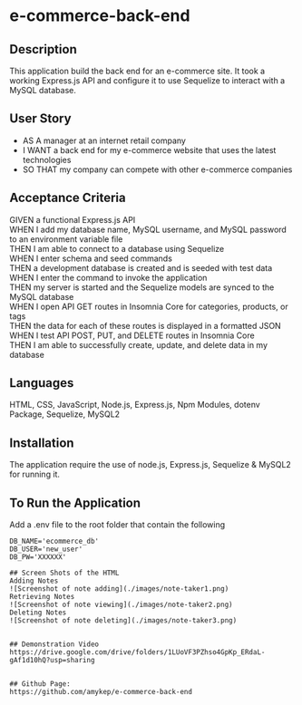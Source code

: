 # e-commerce-back-end
## Description
This application build the back end for an e-commerce site. It took a working Express.js API and configure it to use Sequelize to interact with a MySQL database.

## User Story
* AS A manager at an internet retail company
* I WANT a back end for my e-commerce website that uses the latest technologies
* SO THAT my company can compete with other e-commerce companies

## Acceptance Criteria
GIVEN a functional Express.js API</br>
WHEN I add my database name, MySQL username, and MySQL password to an environment variable file</br>
THEN I am able to connect to a database using Sequelize</br>
WHEN I enter schema and seed commands</br>
THEN a development database is created and is seeded with test data</br>
WHEN I enter the command to invoke the application</br>
THEN my server is started and the Sequelize models are synced to the MySQL database</br>
WHEN I open API GET routes in Insomnia Core for categories, products, or tags</br>
THEN the data for each of these routes is displayed in a formatted JSON</br>
WHEN I test API POST, PUT, and DELETE routes in Insomnia Core</br>
THEN I am able to successfully create, update, and delete data in my database</br>

## Languages
HTML, CSS, JavaScript, Node.js, Express.js, Npm Modules, dotenv Package, Sequelize, MySQL2

## Installation
The application require the use of node.js, Express.js, Sequelize & MySQL2 for running it.

## To Run the Application
Add a .env file to the root folder that contain the following
```
DB_NAME='ecommerce_db'
DB_USER='new_user'
DB_PW='XXXXXX'

## Screen Shots of the HTML
Adding Notes
![Screenshot of note adding](./images/note-taker1.png)
Retrieving Notes
![Screenshot of note viewing](./images/note-taker2.png)
Deleting Notes
![Screenshot of note deleting](./images/note-taker3.png)


## Demonstration Video
https://drive.google.com/drive/folders/1LUoVF3PZhso4GpKp_ERdaL-gAf1d10hQ?usp=sharing


## Github Page: 
https://github.com/amykep/e-commerce-back-end